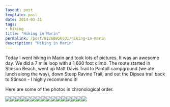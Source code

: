 ```yaml
---
layout: post
template: post
date: 2014-03-31
tags:
- hiking
title: "Hiking in Marin"
permalink: /post/81268956931/hiking-in-marin
description: "Hiking in Marin"
---
```

Today I went hiking in Marin and took lots of pictures. It was an awesome day. We did a 7 mile loop with a 1,600 foot climb. The route started in Stinson Beach, went up Matt Davis Trail to Pantoll campground (we ate lunch along the way), down Steep Ravine Trail, and out the Dipsea trail back to Stinson - I highly recommend it!

Here are some of the photos in chronological order.

![](/images/447240dd34f9db150f02fe7309b92365eec80f470670eba8d644ae8063d643da.jpg)![](/images/eafbb66f282908233510b8467604bf92fcaebe5e9187c6a671ec9c3cc13a71b8.jpg)![](/images/89f50bd00e97906af0f246daf188076f1848c935f545547dd5247afcfb69c8ad.jpg)![](/images/ec07e32e4575ea63ab6365c804db3b499b6a6920fe58a6df3b81089874bbe2e7.jpg)![](/images/20eb5f536cd348fee01edbce6d071ef5bca1cc2d152529f675de22407d30d3ac.jpg)![](/images/6566366afbcf424b69c934261580fef400f1603ca18488abedb78304586dd40a.jpg)![](/images/078fc3cb20d0d668304f2eb995ea4dd3f27d945f7f2c3c44139bdd068adc282d.jpg)![](/images/6116b8e69d8dc331f9b8e2f81c6892457a63fa45c5a0bad762e784b67669e317.jpg)![](/images/06aa475268c56055248472cbc0f6e3bbbf4a2e4c3afc2903f1b2f21f88a290b4.jpg)![](/images/82059281f0808e1cf0e18e5a1eb2fb81f166e14b29e3ff9eb974cf9c612b3d93.jpg)![](/images/d00a73eac815ad60156d9cc1bc4412e1e5b5e5bdcd9de56b339b75452a386269.jpg)![](/images/adabbb8df3263f996ff3549cd6f9c452b3b0a36aa9a87850d7891f2fe3e02cb9.jpg)![](/images/079a560eefc38c381197d0f3bcc1fb72523bc9ba41e5b1e419379bb476d0aa49.jpg)![](/images/4625b5014b49e589b2ccc2c42912685a975d3772ccab91e611e03069a56afbcf.jpg)![](/images/61ed1267811387acd8d6e7dac03b37e084b305b113ff873acab4c13ec23044bb.jpg)![](/images/24192ba9274013b20532420593b9e7fe9d237d68474ac990cbbb0e3973cea453.jpg)